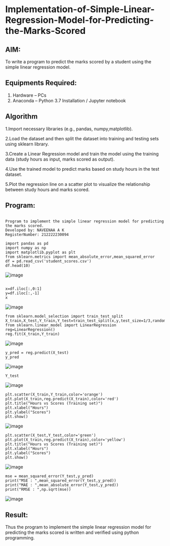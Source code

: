# Implementation-of-Simple-Linear-Regression-Model-for-Predicting-the-Marks-Scored

## AIM:
To write a program to predict the marks scored by a student using the simple linear regression model.

## Equipments Required:
1. Hardware – PCs
2. Anaconda – Python 3.7 Installation / Jupyter notebook

## Algorithm
1.Import necessary libraries (e.g., pandas, numpy,matplotlib).

2.Load the dataset and then split the dataset into training and testing sets using sklearn library.

3.Create a Linear Regression model and train the model using the training data (study hours as input, marks scored as output).

4.Use the trained model to predict marks based on study hours in the test dataset.

5.Plot the regression line on a scatter plot to visualize the relationship between study hours and marks scored.

## Program:
```

Program to implement the simple linear regression model for predicting the marks scored.
Developed by: NAVEENAA A K
RegisterNumber: 212222230094 

```
```
import pandas as pd
import numpy as np
import matplotlib.pyplot as plt
from sklearn.metrics import mean_absolute_error,mean_squared_error
df = pd.read_csv('student_scores.csv')
df.head(10)
```
![image](https://github.com/user-attachments/assets/5d67dc13-4b37-477a-ac78-18d44728ed7b)
```

x=df.iloc[:,0:1]
y=df.iloc[:,-1]
x
```
![image](https://github.com/user-attachments/assets/ed7bb20a-bf46-460f-886f-16f104b29227)
```
from sklearn.model_selection import train_test_split
X_train,X_test,Y_train,Y_test=train_test_split(x,y,test_size=1/3,random_state=0)
from sklearn.linear_model import LinearRegression
reg=LinearRegression()
reg.fit(X_train,Y_train)
```
![image](https://github.com/user-attachments/assets/5c95c320-d6d5-4c5e-b292-d9ec34726ce7)

```
y_pred = reg.predict(X_test)
y_pred
```
![image](https://github.com/user-attachments/assets/18e966f9-f379-4f65-9ef4-1f4de72c9efc)
```
Y_test
```
![image](https://github.com/user-attachments/assets/b1ea9755-109d-4f6c-8cf0-9666d315fd7a)
```
plt.scatter(X_train,Y_train,color='orange')
plt.plot(X_train,reg.predict(X_train),color='red')
plt.title("Hours vs Scores (Training set)")
plt.xlabel("Hours")
plt.ylabel("Scores")
plt.show()
```
![image](https://github.com/user-attachments/assets/7939eae2-b37d-495d-8460-7b5b0423dc3a)
```
plt.scatter(X_test,Y_test,color='green')
plt.plot(X_train,reg.predict(X_train),color='yellow')
plt.title("Hours vs Scores (Training set)")
plt.xlabel("Hours")
plt.ylabel("Scores")
plt.show()
```

![image](https://github.com/user-attachments/assets/7e36edd7-becd-472b-ada5-483540fe0d45)

```
mse = mean_squared_error(Y_test,y_pred)
print("MSE : ",mean_squared_error(Y_test,y_pred))
print("MAE : ",mean_absolute_error(Y_test,y_pred))
print("RMSE : ",np.sqrt(mse))
```
![image](https://github.com/user-attachments/assets/2cb3fc92-ed72-4019-8f74-2dad077c8a43)

## Result:
Thus the program to implement the simple linear regression model for predicting the marks scored is written and verified using python programming.

